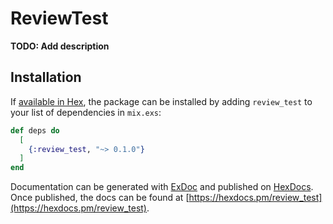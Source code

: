 # ReviewTest

**TODO: Add description**

## Installation

If [available in Hex](https://hex.pm/docs/publish), the package can be installed
by adding `review_test` to your list of dependencies in `mix.exs`:

```elixir
def deps do
  [
    {:review_test, "~> 0.1.0"}
  ]
end
```

Documentation can be generated with [ExDoc](https://github.com/elixir-lang/ex_doc)
and published on [HexDocs](https://hexdocs.pm). Once published, the docs can
be found at [https://hexdocs.pm/review_test](https://hexdocs.pm/review_test).


